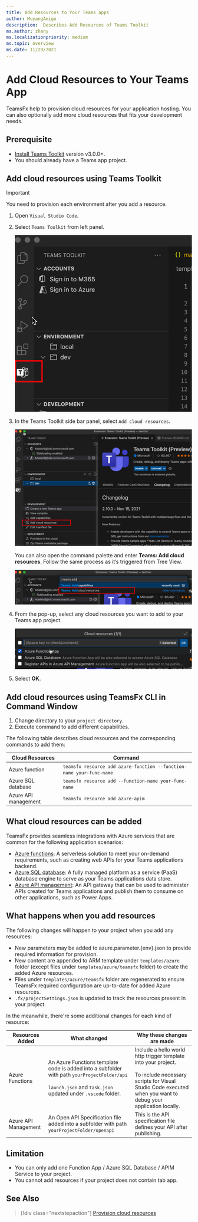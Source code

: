 ```yaml
---
title: Add Resources to Your Teams apps
author: MuyangAmigo
description:  Describes Add Resources of Teams Toolkit
ms.author: zhany
ms.localizationpriority: medium
ms.topic: overview
ms.date: 11/29/2021
---
```


# Add Cloud Resources to Your Teams App

TeamsFx help to provision cloud resources for your application hosting. You can also optionally add more cloud resources that fits your development needs.

## Prerequisite

* [Install Teams Toolkit](https://marketplace.visualstudio.com/items?itemName=TeamsDevApp.ms-teams-vscode-extension) version v3.0.0+.
* You should already have a Teams app project.

## Add cloud resources using Teams Toolkit

> [!IMPORTANT]
> You need to provision each environment after you add a resource.

1. Open `Visual Studio Code`.
1. Select `Teams Toolkit` from left panel.

    ![Activate Teams Toolkit](./images/activate-teams-toolkit.png)

1. In the Teams Toolkit side bar panel, select `Add cloud resources`.

    ![Add cloud resources](./images/add-cloud-resources.png)

    You can also open the command palette and enter **Teams: Add cloud resources**. Follow the same process as it’s triggered from Tree View.

    ![Alternate cloud resources](./images/alternate-cloud-resources.png)

1. From the pop-up, select any cloud resources you want to add to your Teams app project.

     ![Select cloud resources](./images/select-cloud-resources.png)

1. Select **OK**.

## Add cloud resources using TeamsFx CLI in Command Window

1. Change directory to your `project directory`.
1. Execute command to add different capabilities.

The following table describes cloud resources and the corresponding commands to add them:

|Cloud Resources|Command|
|---------------|----------|
| Azure function|`teamsfx resource add azure-function --function-name your-func-name`|
| Azure SQL database|`teamsfx resource add --function-name your-func-name`|
| Azure API management|`teamsfx resource add azure-apim`|

## What cloud resources can be added

TeamsFx provides seamless integrations with Azure services that are common for the following application scenarios:

- [Azure functions](/azure/azure-functions/functions-overview): A serverless solution to meet your on-demand requirements, such as creating web APIs for your Teams applications backend.
- [Azure SQL database](/azure/azure-sql/database/sql-database-paas-overview): A fully managed platform as a service (PaaS) database engine to serve as your Teams applications data store.
- [Azure API management](/azure/azure-sql/database/sql-database-paas-overview): An API gateway that can be used to administer APIs created for Teams applications and publish them to consume on other applications, such as Power Apps.

## What happens when you add resources

The following changes will happen to your project when you add any resources:

- New parameters may be added to azure.parameter.{env}.json to provide required information for provision.
- New content are appended to ARM template under `templates/azure` folder (except files under `templates/azure/teamsfx` folder) to create the added Azure resources.
- Files under `templates/azure/teamsfx` folder are regenerated to ensure TeamsFx required configuration are up-to-date for added Azure resources.
- `.fx/projectSettings.json` is updated to track the resources present in your project.

In the meanwhile, there're some additional changes for each kind of resource:

|Resources Added|What changed|Why these changes are made|
|---------------|---------------|-----------------------------|
|Azure Functions|An Azure Functions template code is added into a subfolder with path `yourProjectFolder/api`</br></br>`launch.json` and `task.json` updated under `.vscode` folder.| Include a hello world http trigger template into your project.</br></br> To include necessary scripts for Visual Studio Code executed when you want to debug your application locally.|
|Azure API Management|An Open API Specification file added into a subfolder with path `yourProjectFolder/openapi`|This is the API specification file defines your API after publishing.|

## Limitation

- You can only add one Function App / Azure SQL Database / APIM Service to your project.
- You cannot add resources if your project does not contain tab app.

## See Also

> [!div class="nextstepaction"]
> [Provision cloud resources](provision.md)
